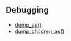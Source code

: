 ## Debugging

* [dump_as()](/nested-sets-1/debugging#dump_asformat-name-type-nesty)
* [dump_children_as()](/nested-sets-1/debugging#dump_children_asformat-name)
